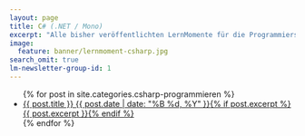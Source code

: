 ```yaml
---
layout: page
title: C# (.NET / Mono)
excerpt: "Alle bisher veröffentlichten LernMomente für die Programmiersprache C#."
image:
  feature: banner/lernmoment-csharp.jpg
search_omit: true
lm-newsletter-group-id: 1
---
```


<ul class="post-list">
{% for post in site.categories.csharp-programmieren %} 
  <li><article><a href="{{ site.url }}{{ post.url }}">{{ post.title }} <span class="entry-date"><time datetime="{{ post.date | date_to_xmlschema }}">{{ post.date | date: "%B %d, %Y" }}</time></span>{% if post.excerpt %} <span class="excerpt">{{ post.excerpt }}</span>{% endif %}</a></article></li>
{% endfor %}
</ul>
